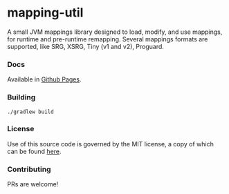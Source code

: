 # mapping-util
A small JVM mappings library designed to load, modify, and use mappings, for runtime and pre-runtime remapping.
Several mappings formats are supported, like SRG, XSRG, Tiny (v1 and v2), Proguard.

### Docs
Available in [Github Pages](https://770grappenmaker.github.io/mappings-util/).

### Building
```shell
./gradlew build
```

### License
Use of this source code is governed by the MIT license, a copy of which can be found [here](LICENSE.md).

### Contributing
PRs are welcome!